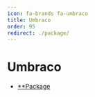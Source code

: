```yaml
---
icon: fa-brands fa-umbraco
title: Umbraco
order: 95
redirect: ./package/
---
```


# Umbraco

- [**Package](./package/)